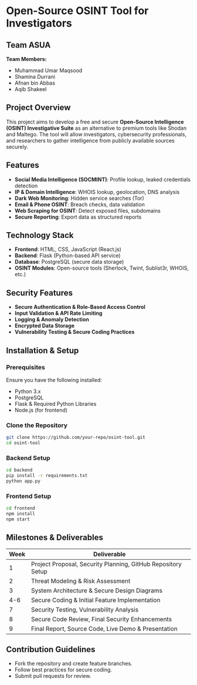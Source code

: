 # Open-Source OSINT Tool for Investigators

## Team ASUA
**Team Members:**
- Muhammad Umar Maqsood
- Shamina Durrani
- Afnan bin Abbas
- Aqib Shakeel

## Project Overview
This project aims to develop a free and secure **Open-Source Intelligence (OSINT) Investigative Suite** as an alternative to premium tools like Shodan and Maltego. The tool will allow investigators, cybersecurity professionals, and researchers to gather intelligence from publicly available sources securely.

## Features
- **Social Media Intelligence (SOCMINT)**: Profile lookup, leaked credentials detection
- **IP & Domain Intelligence**: WHOIS lookup, geolocation, DNS analysis
- **Dark Web Monitoring**: Hidden service searches (Tor)
- **Email & Phone OSINT**: Breach checks, data validation
- **Web Scraping for OSINT**: Detect exposed files, subdomains
- **Secure Reporting**: Export data as structured reports

## Technology Stack
- **Frontend**: HTML, CSS, JavaScript (React.js)
- **Backend**: Flask (Python-based API service)
- **Database**: PostgreSQL (secure data storage)
- **OSINT Modules**: Open-source tools (Sherlock, Twint, Sublist3r, WHOIS, etc.)

## Security Features
- **Secure Authentication & Role-Based Access Control**
- **Input Validation & API Rate Limiting**
- **Logging & Anomaly Detection**
- **Encrypted Data Storage**
- **Vulnerability Testing & Secure Coding Practices**

## Installation & Setup
### Prerequisites
Ensure you have the following installed:
- Python 3.x
- PostgreSQL
- Flask & Required Python Libraries
- Node.js (for frontend)

### Clone the Repository
```sh
git clone https://github.com/your-repo/osint-tool.git
cd osint-tool
```

### Backend Setup
```sh
cd backend
pip install -r requirements.txt
python app.py
```

### Frontend Setup
```sh
cd frontend
npm install
npm start
```

## Milestones & Deliverables
| Week | Deliverable |
|------|------------|
| 1 | Project Proposal, Security Planning, GitHub Repository Setup |
| 2 | Threat Modeling & Risk Assessment |
| 3 | System Architecture & Secure Design Diagrams |
| 4-6 | Secure Coding & Initial Feature Implementation |
| 7 | Security Testing, Vulnerability Analysis |
| 8 | Secure Code Review, Final Security Enhancements |
| 9 | Final Report, Source Code, Live Demo & Presentation |

## Contribution Guidelines
- Fork the repository and create feature branches.
- Follow best practices for secure coding.
- Submit pull requests for review.
